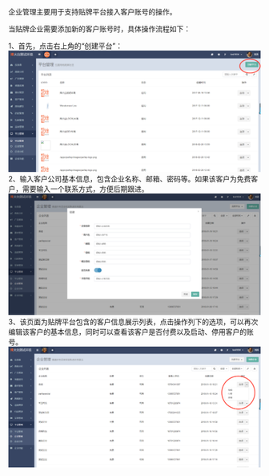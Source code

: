 企业管理主要用于支持贴牌平台接入客户账号的操作。

当贴牌企业需要添加新的客户账号时，具体操作流程如下：

1、首先，点击右上角的“创建平台”：![](/assets/1519872481%281%29.jpg)2、输入客户公司基本信息，包含企业名称、邮箱、密码等。如果该客户为免费客户，需要输入一个联系方式，方便后期跟进。![](/assets/1519896411%281%29.jpg)3、该页面为贴牌平台包含的客户信息展示列表，点击操作列下的选项，可以再次编辑该客户的基本信息，同时可以查看该客户是否付费以及启动、停用客户的账号。![](/assets/1519896505%281%29.jpg)

